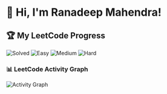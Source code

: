 # 👋 Hi, I'm Ranadeep Mahendra!

## 🏆 My LeetCode Progress

![Solved](https://img.shields.io/badge/Solved-70/3611-blue?cache=1752348460) ![Easy](https://img.shields.io/badge/Easy-41/885-brightgreen?cache=1752348460) ![Medium](https://img.shields.io/badge/Medium-28/1878-orange?cache=1752348460) ![Hard](https://img.shields.io/badge/Hard-1/848-red?cache=1752348460)

### 📊 LeetCode Activity Graph

![Activity Graph](https://leetcard.jacoblin.cool/ranadeep_mahendra2426?theme=dark&font=Karma&ext=heatmap&cache=1752348460)
